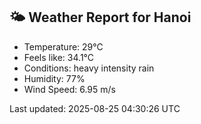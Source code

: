<!-- WEATHER-START -->
## 🌤 Weather Report for Hanoi

- Temperature: 29°C
- Feels like: 34.1°C
- Conditions: heavy intensity rain
- Humidity: 77%
- Wind Speed: 6.95 m/s

Last updated: 2025-08-25 04:30:26 UTC
<!-- WEATHER-END -->
